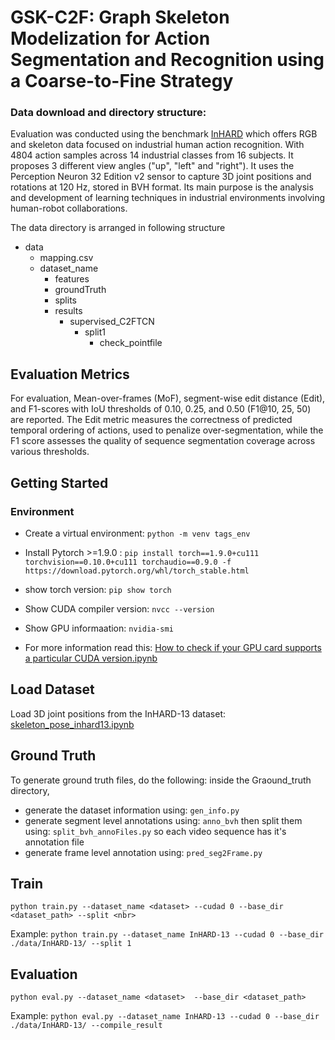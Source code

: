 # GSK-C2F: Graph Skeleton Modelization for Action Segmentation and Recognition using a Coarse-to-Fine Strategy


### Data download and directory structure:
Evaluation was conducted using the benchmark [InHARD](https://paperswithcode.com/dataset/inhard) which offers RGB and skeleton data focused on industrial human action recognition. With 4804 action samples across 14 industrial classes from 16 subjects. It proposes 3 different view angles ("up", "left" and "right"). It uses the Perception Neuron 32 Edition v2 sensor to capture 3D joint positions and rotations at 120 Hz, stored in BVH format. Its main purpose is the analysis and development of learning techniques in industrial environments involving human-robot collaborations.

The data directory is arranged in following structure

- data
   - mapping.csv
   - dataset_name
     - features 
     - groundTruth
     - splits
     - results
        - supervised_C2FTCN
            - split1
              - check_pointfile

## Evaluation Metrics

For evaluation, Mean-over-frames (MoF), segment-wise edit distance (Edit), and F1-scores with IoU thresholds of 0.10, 0.25, and 0.50 (F1@10, 25, 50) are reported. The Edit metric measures the
correctness of predicted temporal ordering of actions, used to penalize over-segmentation, while the F1 score assesses the quality of sequence segmentation coverage across various thresholds.

## Getting Started

### Environment
- Create a virtual environment: `python -m venv tags_env`
- Install Pytorch >=1.9.0 : `pip install torch==1.9.0+cu111 torchvision==0.10.0+cu111 torchaudio==0.9.0 -f https://download.pytorch.org/whl/torch_stable.html`

- show torch version: `pip show torch`
- Show CUDA compiler version: `nvcc --version`
- Show GPU informaation: `nvidia-smi`
- For more information read this: [How to check if your GPU card supports a particular CUDA version.ipynb](https://github.com/ToufikBenmessabih/GSK-ED/blob/1b95908f603063f7370d63bf74b6eb5feebe8f44/How%20to%20check%20if%20your%20GPU%20card%20supports%20a%20particular%20CUDA%20version.ipynb)
  
## Load Dataset

Load 3D joint positions from the InHARD-13 dataset: [skeleton_pose_inhard13.ipynb](https://github.com/ToufikBenmessabih/GSK-ED/blob/85dfadcdbcbd5bce91bd8c76443894cf3cca76d5/skeleton_pose_inhard13.ipynb)

## Ground Truth
To generate ground truth files, do the following: inside the Graound_truth directory, 
- generate the dataset information using: `gen_info.py`
- generate segment level annotations using: `anno_bvh` then split them using: `split_bvh_annoFiles.py` so each video sequence has it's annotation file
- generate frame level annotation using: `pred_seg2Frame.py`

## Train
`python train.py --dataset_name <dataset> --cudad 0 --base_dir <dataset_path> --split <nbr>`

Example: `python train.py --dataset_name InHARD-13 --cudad 0 --base_dir ./data/InHARD-13/ --split 1`

## Evaluation
`python eval.py --dataset_name <dataset>  --base_dir <dataset_path>`

Example: `python eval.py --dataset_name InHARD-13 --cudad 0 --base_dir ./data/InHARD-13/ --compile_result`

